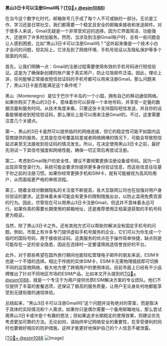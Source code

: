 **黑山3日卡可以注册Gmail吗？[[TG💪+ @esim1088](https://t.me/s/esim1088)]**

在当今这个数字化时代，邮箱账号几乎成了每个人不可或缺的一部分。无论是工作、学习还是日常社交，我们都需要一个稳定且安全的邮箱来接收和发送邮件。对于很多人来说，Gmail无疑是一个非常受欢迎的选择，因为它界面简洁、功能强大，还提供了许多附加服务。然而，当涉及到注册Gmail账户时，总有一些问题会让人感到困惑，比如“黑山3日卡可以注册Gmail吗？”这听起来像是一个技术小白才会问的问题，但实际上，它涉及到了网络环境、手机号验证以及隐私保护等多个层面的内容。

首先，让我们明确一点：Gmail的注册过程需要使用有效的手机号码进行短信验证。这是为了确保新创建的账户属于真实用户，防止垃圾邮件泛滥。因此，理论上讲，任何能够正常接收短信验证码的手机号都可以用来注册Gmail。那么问题来了，黑山3日卡是否能满足这个条件呢？

黑山（Montenegro）是位于巴尔干半岛的一个小国，拥有自己的移动通信网络。如果你购买了黑山的3日卡，意味着你可以获得一个本地号码，并享受一定量的数据流量和服务时间。从技术角度来看，只要这张卡支持国际短信发送，并且你的设备能够接收到短信验证码，那么理论上是可以用来注册Gmail的。不过，这里需要注意几个关键点。

第一，黑山的3日卡虽然可以提供临时的网络连接，但它的稳定性可能不如国内运营商提供的服务。尤其是在信号覆盖较差或者网络拥堵的情况下，可能会导致短信延迟甚至无法接收到验证码的情况发生。所以，在决定使用黑山3日卡之前，最好先测试一下其信号强度和网络性能，确保一切正常后再尝试注册。

第二，考虑到Gmail账户的安全性，建议不要频繁更换注册设备或号码。因为一旦出现异常登录行为，系统可能会要求你提供更多身份验证信息，而这些信息往往基于你之前的注册习惯。如果你经常更换手机和SIM卡，就有可能被视为高风险用户，从而面临更严格的审核流程。

第三，随着全球对数据隐私的关注度不断提高，各大互联网公司也在加强对用户身份验证的要求。这意味着未来可能会有更多的限制措施出台，以防止滥用免费资源的行为。因此，尽管现在可以用黑山3日卡注册Gmail，但这并不意味着永远可行。如果你真的需要长期使用的邮箱地址，还是推荐使用正规渠道获取的手机号码更为稳妥。

当然，除了黑山3日卡之外，还有其他方式可以帮助你解决没有固定手机号的问题。例如，市面上有许多专门提供虚拟手机号服务的企业，它们可以为你生成一个临时的国际号码，用于接收验证码。这类服务的优点在于操作简单快捷，缺点则是可能存在一定的安全隐患，因此在选择时一定要谨慎挑选信誉良好的平台。

此外，对于那些希望在国外旅行期间也能轻松管理电子邮件的朋友来说，ESIM卡也是一个不错的选择。相比于传统的实体SIM卡，ESIM卡无需物理插拔即可切换不同的运营商网络，极大地方便了跨境用户的使用体验。目前市面上已经有不少品牌推出了针对不同地区市场的ESIM产品，比如本文开头提到的[TG💪+ @esim1088](https://t.me/s/esim1088)，就是一个专注于为用户提供优质ESIM解决方案的专业团队。他们不仅提供了丰富的套餐选项，还保证了极高的服务质量，让用户无论身处何地都能享受到无缝衔接的通信体验。

总结起来，“黑山3日卡可以注册Gmail吗”这个问题并没有绝对的答案，而是取决于具体的实际情况和个人需求。如果你只是偶尔需要一个备用邮箱地址，那么尝试用黑山3日卡或许是个有趣的想法；但如果追求长期稳定的使用效果，则建议优先考虑更加可靠的方法。无论如何，请始终牢记网络安全的重要性，在享受便利的同时也要做好相应的防护措施，这样才能更好地保护自己的个人信息不被泄露。

[[TG💪+ @esim1088](https://t.me/s/esim1088) ![Image](https://i.postimg.cc/4NQfJmqS/Snipaste-2025-05-13-00-14-12.png)]
